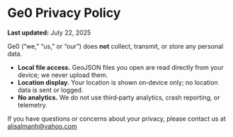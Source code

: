 # Ge0 Privacy Policy

**Last updated:** July 22, 2025

Ge0 (“we,” “us,” or “our”) does **not** collect, transmit, or store any personal data.

- **Local file access.** GeoJSON files you open are read directly from your device; we never upload them.  
- **Location display.** Your location is shown on‑device only; no location data is sent or logged.  
- **No analytics.** We do not use third‑party analytics, crash reporting, or telemetry.  

If you have questions or concerns about your privacy, please contact us at  
alisalmanh@yahoo.com
